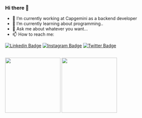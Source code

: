 ### Hi there 👋

<!--
**gguilherme42/gguilherme42** is a ✨ _special_ ✨ repository because its `README.md` (this file) appears on your GitHub profile. 

Here are some ideas to get you started -->

- 🔭 I’m currently working at Capgemini as a backend developer
- 🌱 I’m currently learning about programming..
- 💬 Ask me about whatever you want...
- 📫 How to reach me: 

[![Linkedin Badge](https://img.shields.io/badge/-LinkedIn-blue?style=flat-square&logo=Linkedin&logoColor=white&link=https://www.linkedin.com/in/guilherme-rosa-4b48b5196/)](https://www.linkedin.com/in/guilherme-rosa-4b48b5196/)
[![Instagram Badge](https://img.shields.io/badge/-Instagram-%23E4405F?style=flat-square&logo=instagram&logoColor=white&link=https://www.instagram.com/gguilherme.r/)](https://www.instagram.com/gguilherme.r/)
[![Twitter Badge](https://img.shields.io/badge/-Twitter-1ca0f1?style=flat-square&labelColor=1ca0f1&logo=twitter&logoColor=white&link=https://twitter.com/gguilherme42)](https://twitter.com/gguilherme42)

<!-- Vertical Spacer -->
<br>

<div>
    <img height="180em" src="https://github-readme-stats.vercel.app/api?username=gguilherme42&show_icons=true&theme=monokai&include_all_commits=true&count_private=true"/>
    <img height="180em" src="https://github-readme-stats.vercel.app/api/top-langs/?username=gguilherme42&layout=compact&langs_count=16&theme=monokai"/>
    <img onclick="https://github.com/gguilherme42/" align="center"   src="http://www.thejewelleryeditor.com/media/images_thumbnails/filer_public_thumbnails/old/16294/spacer.gif__1536x0_q75_crop-scale_subsampling-2_upscale-false.png" width="5" />
</div>








